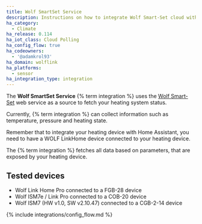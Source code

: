 ```yaml
---
title: Wolf SmartSet Service
description: Instructions on how to integrate Wolf Smart-Set cloud within Home Assistant.
ha_category:
  - Climate
ha_release: 0.114
ha_iot_class: Cloud Polling
ha_config_flow: true
ha_codeowners:
  - '@adamkrol93'
ha_domain: wolflink
ha_platforms:
  - sensor
ha_integration_type: integration
---
```


The **Wolf SmartSet Service** {% term integration %} uses the [Wolf Smart-Set](https://www.wolf-smartset.com/) web service as a source to fetch your heating system status.

Currently, {% term integration %} can collect information such as temperature, pressure and heating state.

Remember that to integrate your heating device with Home Assistant, you need to have a WOLF LinkHome device connected to your heating device.

The {% term integration %} fetches all data based on parameters, that are exposed by your heating device.

## Tested devices

- Wolf Link Home Pro connected to a FGB-28 device
- Wolf ISM7e / Link Pro connected to a COB-20 device
- Wolf ISM7 (HW v1.0, SW v2.10.47) connected to a CGB-2-14 device

{% include integrations/config_flow.md %}
